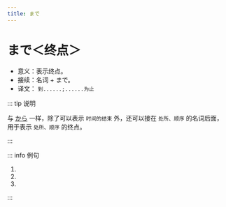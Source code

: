 ```yaml
---
title: まで
---
```


# まで＜终点＞

- 意义：表示终点。
- 接续：名词 + まで。
- 译文： `到......;......为止`

::: tip 说明

与 [から](./1-3-2.md#から＜起点＞) 一样，除了可以表示 `时间的结束` 外，还可以接在 `处所、顺序` 的名词后面，用于表示 `处所、顺序` 的终点。

:::

::: info 例句

1. <grammer-content sentence="[午後/ごご]はだいたい４[時/じ]４０[分/ぷん]**まで**です。" trans='大概下午4点40分结束。' />
2. <grammer-content sentence="[授業/じゅぎょう]は[何時/なんじ]**まで**ですか。" trans='啥时候下课？' />
3. <grammer-content sentence="[私/わたし]の[授業/じゅぎょう]は４[時/じ]５０[分/ぷん]**まで**です。" trans='我的课4点50分结束。' />

:::
